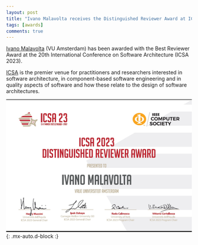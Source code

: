 ```yaml
---
layout: post
title: "Ivano Malavolta receives the Distinguished Reviewer Award at ICSA 2023"
tags: [awards]
comments: true
---
```


[Ivano Malavolta](https://www.ivanomalavolta.com) (VU Amsterdam) has been awarded with the Best Reviewer Award at the 20th International Conference on Software Architecture (ICSA 2023).

[ICSA](https://icsa-conferences.org/2023/) is the premier venue for practitioners and researchers interested in software architecture, in component-based software engineering and in quality aspects of software and how these relate to the design of software architectures.

![BESTREVIEWERICSA23](/files/posts/ivano_icsa_2023_award.jpeg){: .mx-auto.d-block :}
